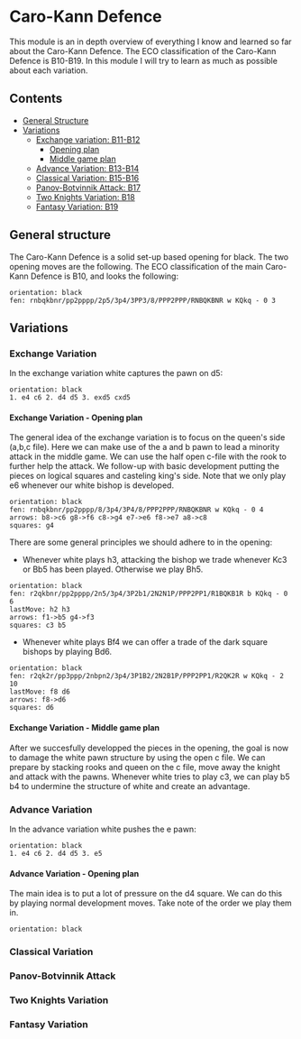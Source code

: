 # Caro-Kann Defence
This module is an in depth overview of everything I know and learned so far about the Caro-Kann Defence. The ECO classification of the Caro-Kann Defence is B10-B19. In this module I will try to learn as much as possible about each variation.

## Contents
- [General Structure](#general-structure)
- [Variations](#variations)
    - [Exchange variation: B11-B12](#exchange-variation)
        - [Opening plan](#exchange-variation---opening-plan)
        - [Middle game plan](#exchange-variation---middle-game-plan)
    - [Advance Variation: B13-B14](#advance-variation)
    - [Classical Variation: B15-B16](#classical-variation)
    - [Panov-Botvinnik Attack: B17](#panov-botvinnik-attack)
    - [Two Knights Variation: B18](#two-knights-variation)
    - [Fantasy Variation: B19](#fantasy-variation)



## General structure
The Caro-Kann Defence is a solid set-up based opening for black. The two opening moves are the following. The ECO classification of the main Caro-Kann Defence is B10, and looks the following:
```chess
orientation: black
fen: rnbqkbnr/pp2pppp/2p5/3p4/3PP3/8/PPP2PPP/RNBQKBNR w KQkq - 0 3
```

## Variations
### Exchange Variation
In the exchange variation white captures the pawn on d5:
```pgn
orientation: black
1. e4 c6 2. d4 d5 3. exd5 cxd5
```

#### Exchange Variation - Opening plan

The general idea of the exchange variation is to focus on the queen's side (a,b,c file). Here we can make use of the a and b pawn to lead a minority attack in the middle game. We can use the half open c-file with the rook to further help the attack.
We follow-up with basic development putting the pieces on logical squares and casteling king's side. Note that we only play e6 whenever our white bishop is developed.

```chess
orientation: black
fen: rnbqkbnr/pp2pppp/8/3p4/3P4/8/PPP2PPP/RNBQKBNR w KQkq - 0 4
arrows: b8->c6 g8->f6 c8->g4 e7->e6 f8->e7 a8->c8 
squares: g4 
```

There are some general principles we should adhere to in the opening:
-  Whenever white plays h3, attacking the bishop we trade whenever Kc3 or Bb5 has been played. Otherwise we play Bh5. 
 
```chess
orientation: black
fen: r2qkbnr/pp2pppp/2n5/3p4/3P2b1/2N2N1P/PPP2PP1/R1BQKB1R b KQkq - 0 6
lastMove: h2 h3
arrows: f1->b5 g4->f3
squares: c3 b5
```



- Whenever white plays Bf4 we can offer a trade of the dark square bishops by playing Bd6.

```chess
orientation: black
fen: r2qk2r/pp3ppp/2nbpn2/3p4/3P1B2/2N2B1P/PPP2PP1/R2QK2R w KQkq - 2 10
lastMove: f8 d6
arrows: f8->d6
squares: d6
```
#### Exchange Variation - Middle game plan

After we succesfully developped the pieces in the opening, the goal is now to damage the white pawn structure by using the open c file. We can prepare by stacking rooks and queen on the c file, move away the knight and attack with the pawns. Whenever white tries to play c3, we can play b5 b4 to undermine the structure of white and create an advantage. 

### Advance Variation
In the advance variation white pushes the e pawn:
```pgn
orientation: black
1. e4 c6 2. d4 d5 3. e5
```
#### Advance Variation - Opening plan
The main idea is to put a lot of pressure on the d4 square. We can do this by playing normal development moves. Take note of the order we play them in. 

```chess
orientation: black
```

### Classical Variation
### Panov-Botvinnik Attack
### Two Knights Variation
### Fantasy Variation